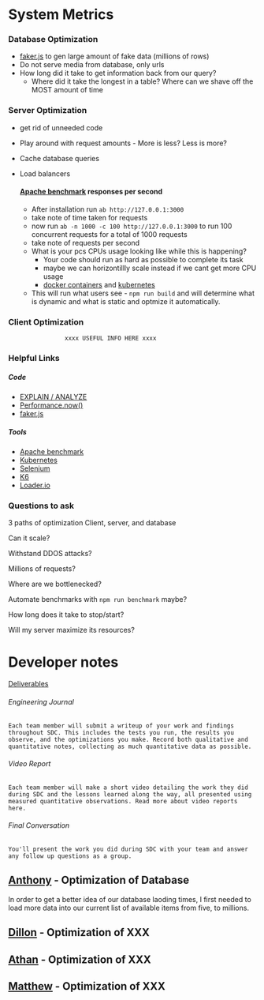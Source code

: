 # System Metrics

### Database Optimization

- [faker.js](https://fakerjs.dev/) to gen large amount of fake data (millions of rows)
- Do not serve media from database, only urls
- How long did it take to get information back from our query?
  - Where did it take the longest in a table? Where can we shave off the MOST amount of time

### Server Optimization

- get rid of unneeded code
- Play around with request amounts - More is less? Less is more?
- Cache database queries
- Load balancers

  #### [Apache benchmark](https://httpd.apache.org/docs/2.4/programs/ab.html) responses per second

  - After installation run `ab http://127.0.0.1:3000`
  - take note of time taken for requests
  - now run `ab -n 1000 -c 100 http://127.0.0.1:3000` to run 100 concurrent requests for a total of 1000 requests
  - take note of requests per second
  - What is your pcs CPUs usage looking like while this is happening?
    - Your code should run as hard as possible to complete its task
    - maybe we can horizontillly scale instead if we cant get more CPU usage
    - [docker containers](https://www.squash.io/how-to-improve-docker-container-performance/) and [kubernetes](https://kubernetes.io/)
  - This will run what users see - `npm run build` and will determine what is dynamic and what is static and optmize it automatically.

### Client Optimization

                    xxxx USEFUL INFO HERE xxxx

### Helpful Links

##### Code

- [EXPLAIN / ANALYZE](https://www.postgresql.org/docs/current/sql-explain.html)
- [Performance.now()](https://developer.mozilla.org/en-US/docs/Web/API/Performance/now)
- [faker.js](https://fakerjs.dev/)

##### Tools

- [Apache benchmark](https://httpd.apache.org/docs/2.4/programs/ab.html)
- [Kubernetes](https://kubernetes.io/)
- [Selenium](https://www.selenium.dev/documentation/webdriver/)
- [K6](https://k6.io/)
- [Loader.io](https://loader.io/)

### Questions to ask

3 paths of optimization Client, server, and database

Can it scale?

Withstand DDOS attacks?

Millions of requests?

Where are we bottlenecked?

Automate benchmarks with `npm run benchmark` maybe?

How long does it take to stop/start?

Will my server maximize its resources?

# Developer notes

[Deliverables](https://learn-2.galvanize.com/cohorts/3986/blocks/998/content_files/System%20Design%20Capstone/01-introduction-to-system-design-capstone.md)

###### Engineering Journal

    Each team member will submit a writeup of your work and findings throughout SDC. This includes the tests you run, the results you observe, and the optimizations you make. Record both qualitative and quantitative notes, collecting as much quantitative data as possible.

###### Video Report

    Each team member will make a short video detailing the work they did during SDC and the lessons learned along the way, all presented using measured quantitative observations. Read more about video reports here.

###### Final Conversation

    You'll present the work you did during SDC with your team and answer any follow up questions as a group.

## [Anthony](https://github.com/anthonymeadows) - Optimization of Database

In order to get a better idea of our database laoding times, I first needed to load more data into our current list of available items from five, to millions.

## [Dillon]() - Optimization of XXX

## [Athan]() - Optimization of XXX

## [Matthew]() - Optimization of XXX

